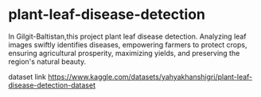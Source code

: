 # plant-leaf-disease-detection
In Gilgit-Baltistan,this project plant leaf disease detection. Analyzing leaf images swiftly identifies diseases, empowering farmers to protect crops, ensuring agricultural prosperity, maximizing yields, and preserving the region's natural beauty.

dataset link https://www.kaggle.com/datasets/yahyakhanshigri/plant-leaf-disease-detection-dataset
